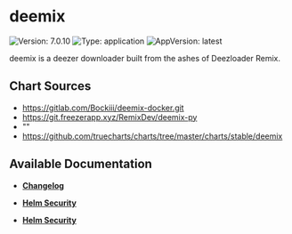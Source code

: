 # deemix

![Version: 7.0.10](https://img.shields.io/badge/Version-7.0.10-informational?style=flat-square) ![Type: application](https://img.shields.io/badge/Type-application-informational?style=flat-square) ![AppVersion: latest](https://img.shields.io/badge/AppVersion-latest-informational?style=flat-square)

deemix is a deezer downloader built from the ashes of Deezloader Remix.

## Chart Sources

- https://gitlab.com/Bockiii/deemix-docker.git
- https://git.freezerapp.xyz/RemixDev/deemix-py
- ""
- https://github.com/truecharts/charts/tree/master/charts/stable/deemix

## Available Documentation

- [**Changelog**](CHANGELOG)

- [**Helm Security**](container-security)

- [**Helm Security**](helm-security)

